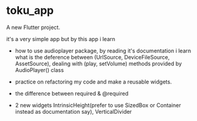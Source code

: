 # toku_app

A new Flutter project.

it's a very simple app but by this app i learn 

- how to use audioplayer package,  by reading it's documentation i learn what is the deference between (UrlSource, DeviceFileSource, AssetSource),
  dealing with (play, setVolume) methods provided by AudioPlayer() class

- practice on refactoring my code and make a reusable widgets.

- the difference between required & @required

- 2 new widgets IntrinsicHeight(prefer to use SizedBox or Container instead as documentation say), VerticalDivider

